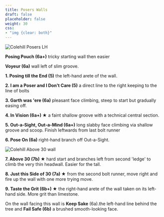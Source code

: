 ```yaml
---
title: Posers Walls
draft: false
placeholder: false
weight: 30
css:
- "img {clear: both}"
---
```


![Colehill Posers LH](/img/peak/matlock/colehill-posers-wall-lh.jpg)

**Posing Pouch (6a+)** tricky starting wall then easier

**Voyeur (6a)** wall left of slim groove.

**1. Posing till the End (5)** the left-hand arete of the wall.

**2. I am a Poser and I Don't Care (5)** a direct line to the right keeping to the line of bolts

**3. Garth was 'ere (6a)** pleasant face climbing, steep to start but gradually easing off.

**4. In Vision (6a+) ★** a faint shallow groove with a technical central section.

**5. Out-a-Sight, Out-a-Mind (6a+)** long slabby face climbing via shallow groove and scoop. Finish leftwards from last bolt runner

**6. Pose On (6a)** right-hand branch off Out-a-Sight.

![Colehill Above 30 wall](/img/peak/matlock/colehill-posers-wall-rh.jpg)

**7. Above 30 (7b) ★** hard start and branches left from second 'ledge' to climb the very thin headwall. Easier for the tall.

**8. Just this Side of 30 (7a) ★** from the second bolt runner, move right and fire up the wall with one more trying move.

**9. Taste the Grit (6b+) ★** the right-hand arete of the wall taken on its left-hand side. More grit than limestone.

On the wall facing this wall is **Keep Sake** (6a).the left-hand line behind the tree and **Fail Safe (6b)** a brushed smooth-looking face.
